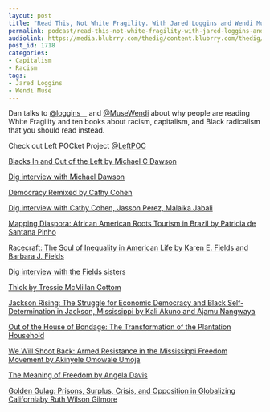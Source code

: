 ```yaml
---
layout: post
title: "Read This, Not White Fragility. With Jared Loggins and Wendi Muse."
permalink: podcast/read-this-not-white-fragility-with-jared-loggins-and-wendi-muse
audiolink: https://media.blubrry.com/thedig/content.blubrry.com/thedig/The_Dig-EP_263-Loggins-Muse.mp3
post_id: 1718
categories: 
- Capitalism
- Racism
tags: 
- Jared Loggins
- Wendi Muse
---
```


Dan talks to 
[@loggins__](https://twitter.com/loggins__) and 
[@MuseWendi](https://@MuseWendi) about why people are reading White Fragility and ten books about racism, capitalism, and Black radicalism that you should read instead.

Check out Left POCket Project 
[@LeftPOC](https://twitter.com/LeftPOC)


[Blacks In and Out of the Left by Michael C Dawson](https://hup.harvard.edu/catalog.php?isbn=9780674057685)

[Dig interview with Michael Dawson](https://www.thedigradio.com/podcast/black-socialism-nationalism-neoliberalism-with-michael-dawson/)


[Democracy Remixed by Cathy Cohen](https://global.oup.com/academic/product/democracy-remixed-9780199896264?cc=us&lang=en&)

[Dig interview with Cathy Cohen, Jasson Perez, Malaika Jabali](https://www.thedigradio.com/podcast/uprising-with-cathy-cohen-jasson-perez-malaika-jabali/)


[Mapping Diaspora: African American Roots Tourism in Brazil by Patricia de Santana Pinho](https://uncpress.org/book/9781469645322/mapping-diaspora/)


[Racecraft: The Soul of Inequality in American Life by Karen E. Fields and Barbara J. Fields](https://www.versobooks.com/books/1645-racecraft)

[Dig interview with the Fields sisters](https://www.thedigradio.com/podcast/revisiting-racecraft-with-barbara-and-karen-fields/)


[Thick by Tressie McMillan Cottom](https://thenewpress.com/books/thick)


[Jackson Rising: The Struggle for Economic Democracy and Black Self-Determination in Jackson, Mississippi by Kali Akuno and Ajamu Nangwaya](https://darajapress.com/publication/jackson-rising-the-struggle-for-economic-democracy-and-self-determination-in-jackson-mississippi)


[Out of the House of Bondage: The Transformation of the Plantation Household](https://www.cambridge.org/core/books/out-of-the-house-of-bondage/05C1AF810A2C54D2236698AA8955C092)


[We Will Shoot Back: Armed Resistance in the Mississippi Freedom Movement by Akinyele Omowale Umoja](https://nyupress.org/9780814725245/we-will-shoot-back/)


[The Meaning of Freedom by Angela Davis](https://www.citylights.com/book/?GCOI=87286100677870)


[Golden Gulag: Prisons, Surplus, Crisis, and Opposition in Globalizing Californiaby Ruth Wilson Gilmore](https://www.ucpress.edu/book/9780520242012/golden-gulag)